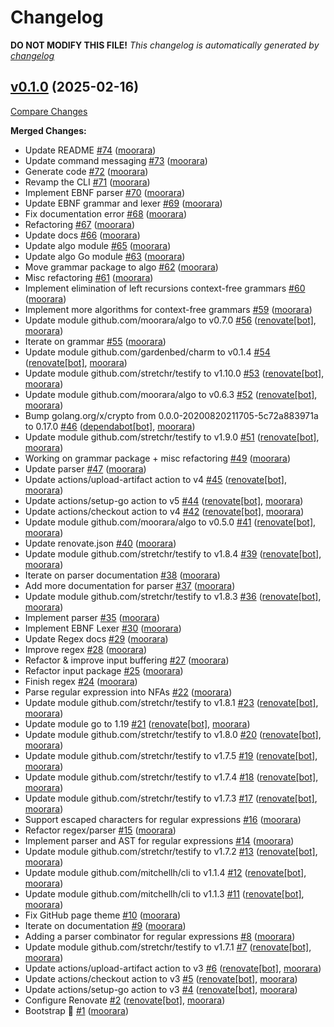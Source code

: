 # Changelog

**DO NOT MODIFY THIS FILE!**
*This changelog is automatically generated by [changelog](https://github.com/gardenbed/changelog)*


## [v0.1.0](https://github.com/gardenbed/emerge/tree/v0.1.0) (2025-02-16)

[Compare Changes](https://github.com/gardenbed/emerge/compare/c65e493ace38c7003cd1d1f3fccd60aed080b1b4...v0.1.0)

**Merged Changes:**

  - Update README [#74](https://github.com/gardenbed/emerge/pull/74) ([moorara](https://github.com/moorara))
  - Update command messaging [#73](https://github.com/gardenbed/emerge/pull/73) ([moorara](https://github.com/moorara))
  - Generate code [#72](https://github.com/gardenbed/emerge/pull/72) ([moorara](https://github.com/moorara))
  - Revamp the CLI [#71](https://github.com/gardenbed/emerge/pull/71) ([moorara](https://github.com/moorara))
  - Implement EBNF parser [#70](https://github.com/gardenbed/emerge/pull/70) ([moorara](https://github.com/moorara))
  - Update EBNF grammar and lexer [#69](https://github.com/gardenbed/emerge/pull/69) ([moorara](https://github.com/moorara))
  - Fix documentation error [#68](https://github.com/gardenbed/emerge/pull/68) ([moorara](https://github.com/moorara))
  - Refactoring [#67](https://github.com/gardenbed/emerge/pull/67) ([moorara](https://github.com/moorara))
  - Update docs [#66](https://github.com/gardenbed/emerge/pull/66) ([moorara](https://github.com/moorara))
  - Update algo module [#65](https://github.com/gardenbed/emerge/pull/65) ([moorara](https://github.com/moorara))
  - Update algo Go module [#63](https://github.com/gardenbed/emerge/pull/63) ([moorara](https://github.com/moorara))
  - Move grammar package to algo [#62](https://github.com/gardenbed/emerge/pull/62) ([moorara](https://github.com/moorara))
  - Misc refactoring [#61](https://github.com/gardenbed/emerge/pull/61) ([moorara](https://github.com/moorara))
  - Implement elimination of left recursions context-free grammars [#60](https://github.com/gardenbed/emerge/pull/60) ([moorara](https://github.com/moorara))
  - Implement more algorithms for context-free grammars [#59](https://github.com/gardenbed/emerge/pull/59) ([moorara](https://github.com/moorara))
  - Update module github.com/moorara/algo to v0.7.0 [#56](https://github.com/gardenbed/emerge/pull/56) ([renovate[bot]](https://github.com/apps/renovate), [moorara](https://github.com/moorara))
  - Iterate on grammar [#55](https://github.com/gardenbed/emerge/pull/55) ([moorara](https://github.com/moorara))
  - Update module github.com/gardenbed/charm to v0.1.4 [#54](https://github.com/gardenbed/emerge/pull/54) ([renovate[bot]](https://github.com/apps/renovate), [moorara](https://github.com/moorara))
  - Update module github.com/stretchr/testify to v1.10.0 [#53](https://github.com/gardenbed/emerge/pull/53) ([renovate[bot]](https://github.com/apps/renovate), [moorara](https://github.com/moorara))
  - Update module github.com/moorara/algo to v0.6.3 [#52](https://github.com/gardenbed/emerge/pull/52) ([renovate[bot]](https://github.com/apps/renovate), [moorara](https://github.com/moorara))
  - Bump golang.org/x/crypto from 0.0.0-20200820211705-5c72a883971a to 0.17.0 [#46](https://github.com/gardenbed/emerge/pull/46) ([dependabot[bot]](https://github.com/apps/dependabot), [moorara](https://github.com/moorara))
  - Update module github.com/stretchr/testify to v1.9.0 [#51](https://github.com/gardenbed/emerge/pull/51) ([renovate[bot]](https://github.com/apps/renovate), [moorara](https://github.com/moorara))
  - Working on grammar package &#43; misc refactoring [#49](https://github.com/gardenbed/emerge/pull/49) ([moorara](https://github.com/moorara))
  - Update parser [#47](https://github.com/gardenbed/emerge/pull/47) ([moorara](https://github.com/moorara))
  - Update actions/upload-artifact action to v4 [#45](https://github.com/gardenbed/emerge/pull/45) ([renovate[bot]](https://github.com/apps/renovate), [moorara](https://github.com/moorara))
  - Update actions/setup-go action to v5 [#44](https://github.com/gardenbed/emerge/pull/44) ([renovate[bot]](https://github.com/apps/renovate), [moorara](https://github.com/moorara))
  - Update actions/checkout action to v4 [#42](https://github.com/gardenbed/emerge/pull/42) ([renovate[bot]](https://github.com/apps/renovate), [moorara](https://github.com/moorara))
  - Update module github.com/moorara/algo to v0.5.0 [#41](https://github.com/gardenbed/emerge/pull/41) ([renovate[bot]](https://github.com/apps/renovate), [moorara](https://github.com/moorara))
  - Update renovate.json [#40](https://github.com/gardenbed/emerge/pull/40) ([moorara](https://github.com/moorara))
  - Update module github.com/stretchr/testify to v1.8.4 [#39](https://github.com/gardenbed/emerge/pull/39) ([renovate[bot]](https://github.com/apps/renovate), [moorara](https://github.com/moorara))
  - Iterate on parser documentation [#38](https://github.com/gardenbed/emerge/pull/38) ([moorara](https://github.com/moorara))
  - Add more documentation for parser [#37](https://github.com/gardenbed/emerge/pull/37) ([moorara](https://github.com/moorara))
  - Update module github.com/stretchr/testify to v1.8.3 [#36](https://github.com/gardenbed/emerge/pull/36) ([renovate[bot]](https://github.com/apps/renovate), [moorara](https://github.com/moorara))
  - Implement parser [#35](https://github.com/gardenbed/emerge/pull/35) ([moorara](https://github.com/moorara))
  - Implement EBNF Lexer [#30](https://github.com/gardenbed/emerge/pull/30) ([moorara](https://github.com/moorara))
  - Update Regex docs [#29](https://github.com/gardenbed/emerge/pull/29) ([moorara](https://github.com/moorara))
  - Improve regex [#28](https://github.com/gardenbed/emerge/pull/28) ([moorara](https://github.com/moorara))
  - Refactor &amp; improve input buffering [#27](https://github.com/gardenbed/emerge/pull/27) ([moorara](https://github.com/moorara))
  - Refactor input package [#25](https://github.com/gardenbed/emerge/pull/25) ([moorara](https://github.com/moorara))
  - Finish regex [#24](https://github.com/gardenbed/emerge/pull/24) ([moorara](https://github.com/moorara))
  - Parse regular expression into NFAs [#22](https://github.com/gardenbed/emerge/pull/22) ([moorara](https://github.com/moorara))
  - Update module github.com/stretchr/testify to v1.8.1 [#23](https://github.com/gardenbed/emerge/pull/23) ([renovate[bot]](https://github.com/apps/renovate), [moorara](https://github.com/moorara))
  - Update module go to 1.19 [#21](https://github.com/gardenbed/emerge/pull/21) ([renovate[bot]](https://github.com/apps/renovate), [moorara](https://github.com/moorara))
  - Update module github.com/stretchr/testify to v1.8.0 [#20](https://github.com/gardenbed/emerge/pull/20) ([renovate[bot]](https://github.com/apps/renovate), [moorara](https://github.com/moorara))
  - Update module github.com/stretchr/testify to v1.7.5 [#19](https://github.com/gardenbed/emerge/pull/19) ([renovate[bot]](https://github.com/apps/renovate), [moorara](https://github.com/moorara))
  - Update module github.com/stretchr/testify to v1.7.4 [#18](https://github.com/gardenbed/emerge/pull/18) ([renovate[bot]](https://github.com/apps/renovate), [moorara](https://github.com/moorara))
  - Update module github.com/stretchr/testify to v1.7.3 [#17](https://github.com/gardenbed/emerge/pull/17) ([renovate[bot]](https://github.com/apps/renovate), [moorara](https://github.com/moorara))
  - Support escaped characters for regular expressions [#16](https://github.com/gardenbed/emerge/pull/16) ([moorara](https://github.com/moorara))
  - Refactor regex/parser [#15](https://github.com/gardenbed/emerge/pull/15) ([moorara](https://github.com/moorara))
  - Implement parser and AST for regular expressions [#14](https://github.com/gardenbed/emerge/pull/14) ([moorara](https://github.com/moorara))
  - Update module github.com/stretchr/testify to v1.7.2 [#13](https://github.com/gardenbed/emerge/pull/13) ([renovate[bot]](https://github.com/apps/renovate), [moorara](https://github.com/moorara))
  - Update module github.com/mitchellh/cli to v1.1.4 [#12](https://github.com/gardenbed/emerge/pull/12) ([renovate[bot]](https://github.com/apps/renovate), [moorara](https://github.com/moorara))
  - Update module github.com/mitchellh/cli to v1.1.3 [#11](https://github.com/gardenbed/emerge/pull/11) ([renovate[bot]](https://github.com/apps/renovate), [moorara](https://github.com/moorara))
  - Fix GitHub page theme [#10](https://github.com/gardenbed/emerge/pull/10) ([moorara](https://github.com/moorara))
  - Iterate on documentation [#9](https://github.com/gardenbed/emerge/pull/9) ([moorara](https://github.com/moorara))
  - Adding a parser combinator for regular expressions [#8](https://github.com/gardenbed/emerge/pull/8) ([moorara](https://github.com/moorara))
  - Update module github.com/stretchr/testify to v1.7.1 [#7](https://github.com/gardenbed/emerge/pull/7) ([renovate[bot]](https://github.com/apps/renovate), [moorara](https://github.com/moorara))
  - Update actions/upload-artifact action to v3 [#6](https://github.com/gardenbed/emerge/pull/6) ([renovate[bot]](https://github.com/apps/renovate), [moorara](https://github.com/moorara))
  - Update actions/checkout action to v3 [#5](https://github.com/gardenbed/emerge/pull/5) ([renovate[bot]](https://github.com/apps/renovate), [moorara](https://github.com/moorara))
  - Update actions/setup-go action to v3 [#4](https://github.com/gardenbed/emerge/pull/4) ([renovate[bot]](https://github.com/apps/renovate), [moorara](https://github.com/moorara))
  - Configure Renovate [#2](https://github.com/gardenbed/emerge/pull/2) ([renovate[bot]](https://github.com/apps/renovate), [moorara](https://github.com/moorara))
  - Bootstrap 🚀 [#1](https://github.com/gardenbed/emerge/pull/1) ([moorara](https://github.com/moorara))


